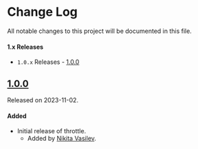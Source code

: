 # Change Log
All notable changes to this project will be documented in this file.

#### 1.x Releases
- `1.0.x` Releases - [1.0.0](#100)

## [1.0.0](https://github.com/space-code/throttle/releases/tag/1.0.0)
Released on 2023-11-02.

#### Added
- Initial release of throttle.
  - Added by [Nikita Vasilev](https://github.com/nik3212).
